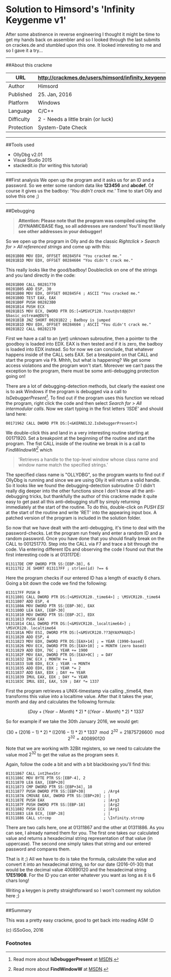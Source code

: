 Solution to Himsord's 'Infinity Keygenme v1'
=========

After some abstinence in reverse engineering I thought it might be time to get my hands back on assembler and so I looked through the last submits on crackes.de and stumbled upon this one. It looked interesting to me and so I gave it a try...

----------

##<i class="icon-info"></i>About this crackme

URL | http://crackmes.de/users/himsord/infinity_keygenme_v1/
-------- | ---
Author | Himsord
Published    | 25\. Jan, 2016
Platform | Windows
Language     | C/C++
Difficulty | 2 - Needs a little brain (or luck)
Protection | System-Date Check


----------

##<i class="icon-wrench"></i>Tools used
- OllyDbg v2.01
-  Visual Studio 2015
- stackedit.io (for writing this tutorial)

----------

##<i class="icon-search"></i>First analysis
We open up the program and it asks us for an ID and a password. So we enter some random data like **123456** and **abcdef**. Of course it gives us the badboy: *'You didn't crack me.'* Time to start Olly and solve this one ;)

----------

##<i class="icon-bug"></i>Debugging

>**Attention: Please note that the program was compiled using the /DYNAMICBASE flag, so all addresses are random! You'll most likely see other addresses in your debugger!**

So we open up the program in Olly and do the classic *Rightclick > Search for > All referenced strings* and come up with this:

```
00281B08 MOV EDX, OFFSET 002845F4 "You cracked me."
00281B1D MOV EDX, OFFSET 00284604 "You didn't crack me."
```
This really looks like the good/badboy!
Doubleclick on one of the strings and you land directly in the code:

```
00281B00 CALL 00281770
00281B05 ADD ESP, 30
00281B08 MOV EDX, OFFSET 002845F4 ; ASCII "You cracked me."
00281B0D TEST EAX, EAX
00281B0F PUSH 002823B0
00281B14 PUSH ECX
00281B15 MOV ECX, DWORD PTR DS:[<&MSVCP120.?cout@std@@3V?$basic_ostream@DU?$
00281B1B JNZ SHORT 00281B22 ; Badboy is jumped
00281B1D MOV EDX, OFFSET 00284604 ; ASCII "You didn't crack me."
00281B22 CALL 00282170
```

First we have a call to an (yet) unknown subroutine, then a pointer to the goodboy is loaded into EDX. EAX is then tested and if it is zero, the badboy is loaded into EDX instead. So for now we can conclude, that whatever happens inside of the CALL sets EAX. Set a breakpoint on that CALL and start the program via <kbd>F9</kbd>.
Mhhh, but what is happening? We get some access violations and the program won't start. Moreover we can't pass the exception to the program, there must be some anti-debugging protection going on!

There are a lot of debugging-detection methods, but clearly the easiest one is to ask Windows if the program is debugged via a call to *IsDebuggerPresent[^fn_IsDebuggerPresent]*. To find out if the program uses this function we reload the program, right click the code and then select *Search for > All intermodular calls*. Now we start typing in the first letters *'ISDE'* and should land here:

[^fn_IsDebuggerPresent]: Read more about **IsDebuggerPresent** at [MSDN](https://msdn.microsoft.com/en-us//library/windows/desktop/ms680345(v=vs.85).aspx).

```
00171962 CALL DWORD PTR DS:[<&KERNEL32.IsDebuggerPresent>]
```
We double-click this and land in a very interesting routine starting at 00171920. Set a breakpoint at the beginning of the routine and start the program. The fist CALL inside of the routine we break in is a call to  *FindWindowW[^fn_FindWindowW]* which

  [^fn_FindWindowW]: Read more about **FindWindowW** at [MSDN](https://msdn.microsoft.com/en-us//library/windows/desktop/ms633499%28v=vs.85%29.aspx).

> 'Retrieves a handle to the top-level window whose class name and window name match the specified strings.'

The specified class name is "OLLYDBG", so the program wants to find out if OllyDbg is running and since we are using Olly it will return a valid handle. So it looks like we found the debugging-detection subroutine :D I didn't really dig deeper into the other functions since I don't know all the anti-debugging tricks, but thankfully the author of this crackme made it quite easy to get past all this anti-debugging stuff by simply returning immediately at the start of the routine. To do this, double-click on *PUSH ESI* at the start of the routine and write 'RET' into the appearing input box. A patched version of the program is included in the solution folder.

So now that we have dealt with the anti-debugging, it's time to deal with the password-checks. Let the program run freely and enter a random ID and a random password. Once you have done that you should finally break on the CALL to 001251770.
Step into the CALL via <kbd>F7</kbd> and trace a bit through the code. Via entering different IDs and observing the code I found out that the first interesting code is at 013117DE:

```
013117DE CMP DWORD PTR SS:[EBP-38], 6
013117E2 JE SHORT 013117FF ; strlen(id) ?== 6
```

Here the program checks if our entered ID has a length of exactly 6 chars.
Going a bit down the code we find the following:

```
013117FF PUSH 0
01311801 CALL DWORD PTR DS:[<&MSVCR120._time64>] ; \MSVCR120._time64
01311807 ADD ESP, 4
0131180A MOV DWORD PTR SS:[EBP-30], EAX
0131180D LEA EAX, [EBP-30]
01311810 MOV DWORD PTR SS:[EBP-2C], EDX
01311813 PUSH EAX
01311814 CALL DWORD PTR DS:[<&MSVCR120._localtime64>] ; \MSVCR120._localtime64
0131181A MOV ESI, DWORD PTR DS:[<&MSVCR120.??3@YAXPAX@Z>]
01311820 ADD ESP, 4
01311823 MOV EDX, DWORD PTR DS:[EAX+14] ; = YEAR (1990-based)
01311826 MOV ECX, DWORD PTR DS:[EAX+10] ; = MONTH (zero based)
01311829 ADD EDX, 76C ; YEAR += 1900
0131182F MOV EAX, DWORD PTR DS:[EAX+0C] ; = DAY
01311832 INC ECX ; MONTH += 1
01311833 SUB EDX, ECX ; YEAR -= MONTH
01311835 ADD EDX, EDX ; YEAR *= 2
01311837 ADD EAX, EDX ; DAY += YEAR
01311839 IMUL EAX, EDX ; DAY *= YEAR
0131183C IMUL EDI, EAX, 539 ; DAY *= 1337
```

First the program retrieves a UNIX-timestamp via calling _time64, then transforms this value into a localtime value. After that it takes the year, month and day and calculates the following formula:

$$
(Day + (Year - Month) * 2) * ((Year - Month) * 2) * 1337
$$

So for example if we take the 30th January 2016, we would get:

$$
(30 + (2016 - 1) * 2) * ((2016 - 1) * 2) * 1337 \mod 2^{32} = 21875726600 \mod 2^{32} = 400890120
$$

Note that we are working with 32Bit registers, so we need to calculate the value mod $2^{32}$ to get the value as the program sees it.

Again, follow the code a bit and with a bit blackboxing you'll find this:

```
01311867 CALL int2hexStr
0131186C MOV BYTE PTR SS:[EBP-4], 2
01311870 LEA EAX, [EBP+20]
01311873 CMP DWORD PTR SS:[EBP+34], 10
01311877 PUSH DWORD PTR SS:[EBP+30]        ; /Arg4
0131187A CMOVAE EAX, DWORD PTR SS:[EBP+20] ; |
0131187E PUSH EAX                          ; |Arg3
0131187F PUSH DWORD PTR SS:[EBP-18]        ; |Arg2
01311882 PUSH ECX                          ; |Arg1
01311883 LEA ECX, [EBP-28]                 ; |
01311886 CALL strcmp                       ; \Infinity.strcmp
```
There are two calls here, one at 01311867 and the other at 01311886. As you can see, I already named them for you. The first one takes our calculated value and returns a hexadecimal string representation of that value (in uppercase). The second one simply takes that string and our entered password and compares them.

That is it ;) All we have to do is take the formula, calculate the value and convert it into an hexadecimal string, so for our date (2016-01-30) that would be the decimal value 400890120 and the hexadecimal string **17E51908**. For the ID you can enter whatever you want as long as it is 6 chars long!

Writing a keygen is pretty straightforward so I won't comment my solution here ;)

----------

##<i class="icon-thumbs-up"></i>Summary

This was a pretty easy crackme, good to get back into reading ASM :D

(c) iSSoGoo, 2016


### Footnotes

